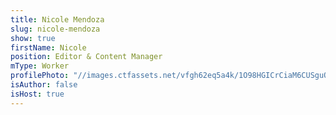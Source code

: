 ```yaml
---
title: Nicole Mendoza
slug: nicole-mendoza
show: true
firstName: Nicole
position: Editor & Content Manager
mType: Worker
profilePhoto: "//images.ctfassets.net/vfgh62eq5a4k/1O98HGICrCiaM6CUSguO0E/c69b97f967e7c3d06c8af4e374e79ad6/7978.jpg"
isAuthor: false
isHost: true
---
```

